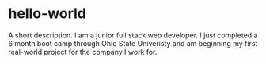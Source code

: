 # hello-world
A short description.
I am a junior full stack web developer. I just completed a 6 month boot camp through Ohio State Univeristy and am beginning my first real-world project for the company I work for.
